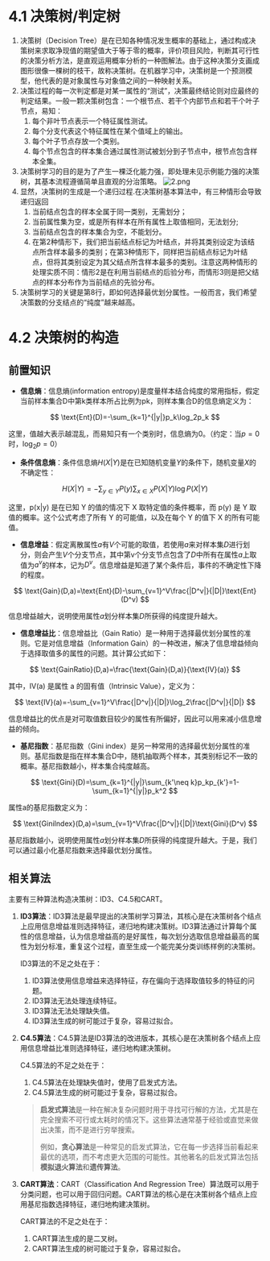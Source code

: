 # 4.1 决策树/判定树

1. 决策树（Decision Tree）是在已知各种情况发生概率的基础上，通过构成决策树来求取净现值的期望值大于等于零的概率，评价项目风险，判断其可行性的决策分析方法，是直观运用概率分析的一种图解法。由于这种决策分支画成图形很像一棵树的枝干，故称决策树。在机器学习中，决策树是一个预测模型，他代表的是对象属性与对象值之间的一种映射关系。
2. 决策过程的每一次判定都是对某一属性的“测试”，决策最终结论则对应最终的判定结果。一般一颗决策树包含：一个根节点、若干个内部节点和若干个叶子节点，易知：
   1. 每个非叶节点表示一个特征属性测试。
   2. 每个分支代表这个特征属性在某个值域上的输出。
   3. 每个叶子节点存放一个类别。
   4. 每个节点包含的样本集合通过属性测试被划分到子节点中，根节点包含样本全集。
3. 决策树学习的目的是为了产生一棵泛化能力强，即处理未见示例能力强的决策树，其基本流程遵循简单且直观的分治策略。
   ![2.png](https://i.loli.net/2018/10/17/5bc728ecc27fe.png)
4. 显然，决策树的生成是一个递归过程.在决策树基本算法中，有三种情形会导致递归返回
   1. 当前结点包含的样本全属于同一类别，无需划分；
   2. 当前属性集为空，或是所有样本在所有属性上取值相同，无法划分;
   3. 当前结点包含的样本集合为空，不能划分。
   4. 在第2种情形下，我们把当前结点标记为叶结点，并将其类别设定为该结点所含样本最多的类别；在第3种情形下，同样把当前结点标记为叶结点，但将其类别设定为其父结点所含样本最多的类别。注意这两种情形的处理实质不同：情形2是在利用当前结点的后验分布，而情形3则是把父结点的样本分布作为当前结点的先验分布。
5. 决策树学习的关键是第8行，即如何选择最优划分属性。一般而言，我们希望决策数的分支结点的“纯度”越来越高。

# 4.2 决策树的构造

## 前置知识

- **信息熵**：信息熵(information entropy)是度量样本结合纯度的常用指标，假定当前样本集合D中第k类样本所占比例为pk，则样本集合D的信息熵定义为：

$$
   \text{Ent}(D)=-\sum_{k=1}^{|y|}p_k\log_2p_k
$$

   这里，值越大表示越混乱，而易知只有一个类别时，信息熵为0。（约定：当$p=0$时，$\log_2p=0$）
- **条件信息熵**：条件信息熵$H(X|Y)$是在已知随机变量$Y$的条件下，随机变量$X$的不确定性：

$$
   H(X|Y)=-\sum_{y\in Y} P(y)\sum_{x\in X} P(X|Y)\log P(X|Y)
$$

   这里，p(x|y) 是在已知 Y 的值的情况下 X 取特定值的条件概率，而 p(y) 是 Y 取值的概率。这个公式考虑了所有 Y 的可能值，以及在每个 Y 的值下 X 的所有可能值。
- **信息增益**：假定离散属性$a$有$V$个可能的取值，若使用$a$来对样本集$D$进行划分，则会产生$V$个分支节点，其中第v个分支节点包含了$D$中所有在属性$a$上取值为$a^v$的样本，记为$D^v$。信息增益是知道了某个条件后，事件的不确定性下降的程度。

$$
   \text{Gain}(D,a)=\text{Ent}(D)-\sum_{v=1}^V\frac{|D^v|}{|D|}\text{Ent}(D^v)
$$

   信息增益越大，说明使用属性$a$划分样本集$D$所获得的纯度提升越大。

- **信息增益比**：信息增益比（Gain Ratio）是一种用于选择最优划分属性的准则。它是对信息增益（Information Gain）的一种改进，解决了信息增益倾向于选择取值多的属性的问题。其计算公式如下：

$$
   \text{GainRatio}(D,a)=\frac{\text{Gain}(D,a)}{\text{IV}(a)}
$$

   其中，IV(a) 是属性 a 的固有值（Intrinsic Value），定义为：

$$
   \text{IV}(a)=-\sum_{v=1}^V\frac{|D^v|}{|D|}\log_2\frac{|D^v|}{|D|}
$$

   信息增益比的优点是对可取值数目较少的属性有所偏好，因此可以用来减小信息增益的倾向。

- **基尼指数**：基尼指数（Gini index）是另一种常用的选择最优划分属性的准则。基尼指数是指在样本集合D中，随机抽取两个样本，其类别标记不一致的概率。基尼指数越小，样本集合纯度越高。

$$
   \text{Gini}(D)=\sum_{k=1}^{|y|}\sum_{k'\neq k}p_kp_{k'}=1-\sum_{k=1}^{|y|}p_k^2
$$

   属性a的基尼指数定义为：

$$
   \text{GiniIndex}(D,a)=\sum_{v=1}^V\frac{|D^v|}{|D|}\text{Gini}(D^v)
$$

   基尼指数越小，说明使用属性$a$划分样本集$D$所获得的纯度提升越大。于是，我们可以通过最小化基尼指数来选择最优划分属性。

## 相关算法

主要有三种算法构造决策树：ID3、C4.5和CART。

1. **ID3算法**：ID3算法是最早提出的决策树学习算法，其核心是在决策树各个结点上应用信息增益准则选择特征，递归地构建决策树。ID3算法通过计算每个属性的信息增益，认为信息增益高的是好属性，每次划分选取信息增益最高的属性为划分标准，重复这个过程，直至生成一个能完美分类训练样例的决策树。

   ID3算法的不足之处在于：

   1. ID3算法使用信息增益来选择特征，存在偏向于选择取值较多的特征的问题。
   2. ID3算法无法处理连续特征。
   3. ID3算法无法处理缺失值。
   4. ID3算法生成的树可能过于复杂，容易过拟合。

2. **C4.5算法**：C4.5算法是ID3算法的改进版本，其核心是在决策树各个结点上应用信息增益比准则选择特征，递归地构建决策树。

   C4.5算法的不足之处在于：

   1. C4.5算法在处理缺失值时，使用了启发式方法。
   2. C4.5算法生成的树可能过于复杂，容易过拟合。

   > **启发式算法**是一种在解决复杂问题时用于寻找可行解的方法，尤其是在完全搜索不可行或太耗时的情况下。这些算法通常基于经验或直觉来做出决策，而不是进行穷举搜索。
   >
   > 例如，**贪心算法**是一种常见的启发式算法，它在每一步选择当前看起来最优的选项，而不考虑更大范围的可能性。其他著名的启发式算法包括**模拟退火算法**和**遗传算法**。

3. **CART算法**：CART（Classification And Regression Tree）算法既可以用于分类问题，也可以用于回归问题。CART算法的核心是在决策树各个结点上应用基尼指数选择特征，递归地构建决策树。

   CART算法的不足之处在于：

   1. CART算法生成的是二叉树。
   2. CART算法生成的树可能过于复杂，容易过拟合。
